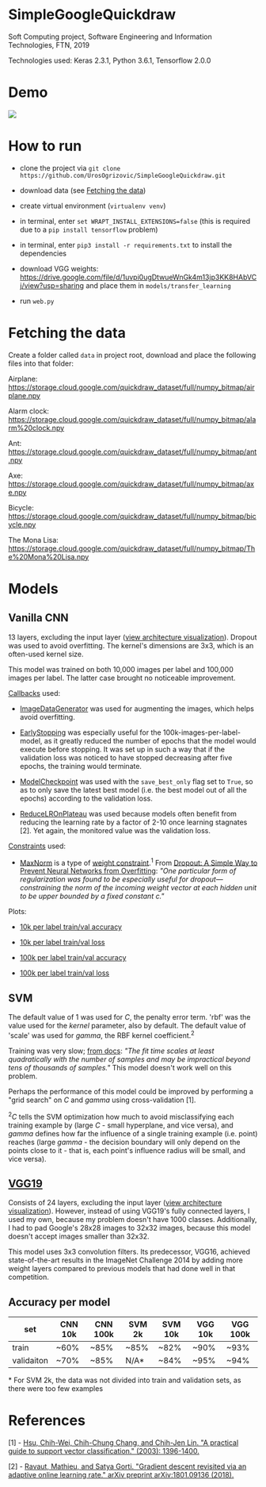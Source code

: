 # SimpleGoogleQuickdraw
Soft Computing project, Software Engineering and Information Technologies, FTN, 2019

Technologies used: Keras 2.3.1, Python 3.6.1, Tensorflow 2.0.0

# Demo

<a href="https://media.giphy.com/media/Ri2xsHaPlKv2sbv4pz/giphy.gif"><img src="https://media.giphy.com/media/Ri2xsHaPlKv2sbv4pz/giphy.gif"/></a>

# How to run

- clone the project via `git clone https://github.com/UrosOgrizovic/SimpleGoogleQuickdraw.git`

- download data (see [Fetching the data](#fetching-the-data))

- create virtual environment (`virtualenv venv`)

- in terminal, enter `set WRAPT_INSTALL_EXTENSIONS=false` (this is required due to a `pip install tensorflow` problem)

- in terminal, enter `pip3 install -r requirements.txt` to install the dependencies

- download VGG weights: https://drive.google.com/file/d/1uvpi0ugDtwueWnGk4m13jp3KK8HAbVCj/view?usp=sharing and place them in `models/transfer_learning`

- run `web.py`

# Fetching the data

Create a folder called `data` in project root, download and place the following files into that folder:

Airplane: https://storage.cloud.google.com/quickdraw_dataset/full/numpy_bitmap/airplane.npy

Alarm clock: https://storage.cloud.google.com/quickdraw_dataset/full/numpy_bitmap/alarm%20clock.npy

Ant: https://storage.cloud.google.com/quickdraw_dataset/full/numpy_bitmap/ant.npy

Axe: https://storage.cloud.google.com/quickdraw_dataset/full/numpy_bitmap/axe.npy

Bicycle: https://storage.cloud.google.com/quickdraw_dataset/full/numpy_bitmap/bicycle.npy

The Mona Lisa: https://storage.cloud.google.com/quickdraw_dataset/full/numpy_bitmap/The%20Mona%20Lisa.npy

# Models

## Vanilla CNN

13 layers, excluding the input layer ([view architecture visualization](https://github.com/UrosOgrizovic/SimpleGoogleQuickdraw/blob/master/models/vanilla_cnn/vanilla_cnn_model%20architecture.svg)). Dropout was used to avoid overfitting. The kernel's dimensions are 3x3, which is an often-used kernel size. 

This model was trained on both 10,000 images per label and 100,000 images per label. The latter case brought no noticeable improvement. 

[Callbacks](https://keras.io/callbacks/) used:

- [ImageDataGenerator](https://github.com/keras-team/keras/blob/master/keras/preprocessing/image.py#L238) was used for augmenting the images, which helps avoid overfitting.

- [EarlyStopping](https://github.com/keras-team/keras/blob/master/keras/callbacks/callbacks.py#L733) was especially useful for the 100k-images-per-label-model, as it greatly reduced the number of epochs that the model would execute before stopping. It was set up in such a way that if the validation loss was noticed to have stopped decreasing after five epochs, the training would terminate.

- [ModelCheckpoint](https://github.com/keras-team/keras/blob/master/keras/callbacks/callbacks.py#L633) was used with the `save_best_only` flag set to `True`, so as to only save the latest best model (i.e. the best model out of all the epochs) according to the validation loss.

- [ReduceLROnPlateau](https://github.com/keras-team/keras/blob/master/keras/callbacks/callbacks.py#L946) was used because models often benefit from reducing the learning rate by a factor of 2-10 once learning stagnates [2]. Yet again, the monitored value was the validation loss.

[Constraints](https://keras.io/constraints/) used:

- [MaxNorm](https://github.com/keras-team/keras/blob/master/keras/constraints.py#L22) is a type of [weight constraint](https://arxiv.org/pdf/1602.07868.pdf).<sup>1</sup> From [Dropout: A Simple Way to Prevent Neural Networks from
Overfitting](http://www.cs.toronto.edu/~rsalakhu/papers/srivastava14a.pdf): *"One particular form of regularization was found to be especially useful for dropout—constraining the norm of the incoming weight vector at each hidden unit to be upper bounded by a fixed constant c."* 

Plots:

- [10k per label train/val accuracy](https://github.com/UrosOgrizovic/SimpleGoogleQuickdraw/blob/master/models/vanilla_cnn/vanilla_cnn_10k_train_val_acc.png)

- [10k per label train/val loss](https://github.com/UrosOgrizovic/SimpleGoogleQuickdraw/blob/master/models/vanilla_cnn/vanilla_cnn_10k_train_val_loss.png)

- [100k per label train/val accuracy](https://github.com/UrosOgrizovic/SimpleGoogleQuickdraw/blob/master/models/vanilla_cnn/vanilla_cnn_100k_train_val_acc.png)

- [100k per label train/val loss](https://github.com/UrosOgrizovic/SimpleGoogleQuickdraw/blob/master/models/vanilla_cnn/vanilla_cnn_100k_train_val_loss.png)

## SVM 

The default value of 1 was used for *C*, the penalty error term. 'rbf' was the value used for the *kernel* parameter, also by default. The default value of 'scale' was used for *gamma*, the RBF kernel coefficient.<sup>2</sup>

Training was very slow; [from docs](https://scikit-learn.org/stable/modules/generated/sklearn.svm.SVC.html): *"The fit time scales at least quadratically with the number of samples and may be impractical beyond tens of thousands of samples."* This model doesn't work well on this problem.

Perhaps the performance of this model could be improved by performing a "grid search" on *C* and *gamma* using cross-validation [1].

<sup>2</sup>*C* tells the SVM optimization how much to avoid misclassifying each training example by (large *C* - small hyperplane, and vice versa), and *gamma* defines how far the influence of a single training example (i.e. point) reaches (large *gamma* - the decision boundary will only depend on the points close to it - that is, each point's influence radius will be small, and vice versa).

## [VGG19](https://github.com/keras-team/keras-applications/blob/master/keras_applications/vgg19.py)

Consists of 24 layers, excluding the input layer ([view architecture visualization](https://github.com/UrosOgrizovic/SimpleGoogleQuickdraw/blob/master/models/transfer_learning/VGG19%20architecture.svg)). However, instead of using VGG19's fully connected layers, I used my own, because my problem doesn't have 1000 classes. Additionally, I had to pad Google's 28x28 images to 32x32 images, because this model doesn't accept images smaller than 32x32. 

This model uses 3x3 convolution filters. Its predecessor, VGG16, achieved state-of-the-art results in the ImageNet Challenge 2014 by adding more weight layers compared to previous models that had done well in that competition.

## Accuracy per model

set | CNN 10k  | CNN 100k | SVM 2k | SVM 10k | VGG 10k | VGG 100k |
--- | -------- | -------- | ------ | ------- | ------- | -------- |
train | ~60%  | ~85%  | ~85%  | ~82%  | ~90% | ~93% |
validaiton | ~70%  | ~85%  | N/A*  | ~84%  | ~95% | ~94% |

\* For SVM 2k, the data was not divided into train and validation sets, as there were too few examples

# References
[1] - [Hsu, Chih-Wei, Chih-Chung Chang, and Chih-Jen Lin. "A practical guide to support vector classification." (2003): 1396-1400.](https://www.csie.ntu.edu.tw/~cjlin/papers/guide/guide.pdf)

[2] - [Ravaut, Mathieu, and Satya Gorti. "Gradient descent revisited via an adaptive online learning rate." arXiv preprint arXiv:1801.09136 (2018).](https://arxiv.org/pdf/1801.09136.pdf)
